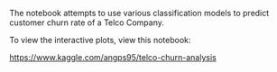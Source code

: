 The notebook attempts to use various classification models to predict customer churn rate of a Telco Company. 

To view the interactive plots, view this notebook:

https://www.kaggle.com/angps95/telco-churn-analysis
